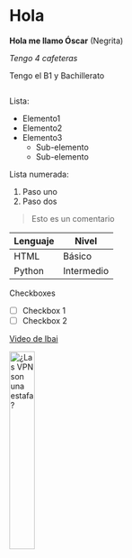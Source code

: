 # Hola 

**Hola me llamo Óscar** (Negrita)

*Tengo 4 cafeteras* 

Tengo el B1 y Bachillerato

```python

```
Lista:
- Elemento1
- Elemento2
- Elemento3
  - Sub-elemento
  - Sub-elemento
 
Lista numerada: 

1. Paso uno
2. Paso dos


> Esto es un comentario

| Lenguaje | Nivel |
|----------|-------|
| HTML     | Básico |
| Python   | Intermedio |

Checkboxes
- [ ] Checkbox 1
- [ ] Checkbox 2

[Video de Ibai](https://www.youtube.com/watch?v=PWkaQXXTMd8)

<a href='https://youtu.be/XiTE_o7mHgI' target='_blank'>
  <img width='30%' src='https://www.youtube.com/watch?v=PWkaQXXTMd8/mqdefault.jpg' alt='¿Las VPN son una estafa?' />
</a>
